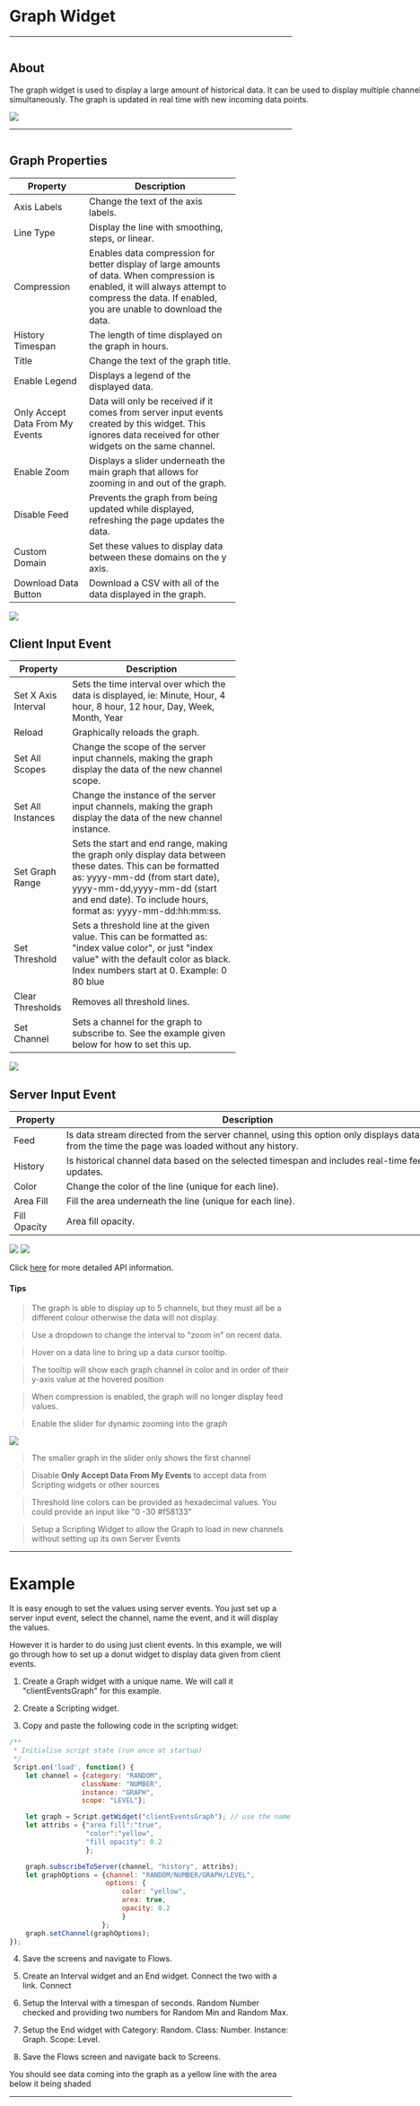 <!-- Graph Help Markdown -->
<link rel="stylesheet" type="text/css" media="all" href="/help/markdown_styles.css"/>
<br>

# Graph Widget

___
<div class="column-container">
<div class="column row-container" style="width:150%">


## About
The graph widget is used to display a large amount of historical data. It can be used to display multiple channels simultaneously.
The graph is updated in real time with new incoming data points.

</div>

<div class="column row-container">
<img src="/images/help/graph/graph_chart.png"/>
</div>
</div>

___

<div class="column-container">
<div class="column row-container" style="width:80%;">

## Graph Properties
| Property | Description |
| -------- | ----------- |
| Axis Labels | Change the text of the axis labels. |
| Line Type | Display the line with smoothing, steps, or linear. |
| Compression | Enables data compression for better display of large amounts of data. When compression is enabled, it will always attempt to compress the data. If enabled, you are unable to download the data. |
| History Timespan | The length of time displayed on the graph in hours. |
| Title | Change the text of the graph title. |
| Enable Legend | Displays a legend of the displayed data. |
| Only Accept Data From My Events | Data will only be received if it comes from server input events created by this widget. This ignores data received for other widgets on the same channel.|
| Enable Zoom | Displays a slider underneath the main graph that allows for zooming in and out of the graph. |
| Disable Feed | Prevents the graph from being updated while displayed, refreshing the page updates the data. |
| Custom Domain | Set these values to display data between these domains on the y axis. |
| Download Data Button | Download a CSV with all of the data displayed in the graph. |

</div>
<div class="column row-container">
<img src="/images/help/graph/Graph_details.png"/> 
</div>
</div>

<div class="column-container">
<div class="column row-container" style="width:80%;">

## Client Input Event
| Property | Description |
| -------- | ----------- |
| Set X Axis Interval | Sets the time interval over which the data is displayed, ie: Minute, Hour, 4 hour, 8 hour, 12 hour, Day, Week, Month, Year |
| Reload | Graphically reloads the graph. |
| Set All Scopes | Change the scope of the server input channels, making the graph display the data of the new channel scope. | 
| Set All Instances | Change the instance of the server input channels, making the graph display the data of the new channel instance. |
| Set Graph Range | Sets the start and end range, making the graph only display data between these dates. This can be formatted as: yyyy-mm-dd (from start date), yyyy-mm-dd,yyyy-mm-dd (start and end date). To include hours, format as: yyyy-mm-dd:hh:mm:ss. |
| Set Threshold | Sets a threshold line at the given value. This can be formatted as: "index value color", or just "index value" with the default color as black. Index numbers start at 0. Example: 0 80 blue |
| Clear Thresholds | Removes all threshold lines. |
| Set Channel | Sets a channel for the graph to subscribe to. See the example given below for how to set this up. |

</div>
<div class="column row-container">
<img src="/images/help/graph/graph_event_set_interval.png"/>
</div>
</div>

<div class="column-container">
<div class="column row-container" style="width:150%;">

## Server Input Event
| Property | Description |
| -------- | ----------- |
| Feed | Is data stream directed from the server channel, using this option only displays data from the time the page was loaded without any history. |
| History | Is historical channel data based on the selected timespan and includes real-time feed updates. |
| Color | Change the color of the line (unique for each line).​ | 
| Area Fill | Fill the area underneath the line  (unique for each line). | 
| Fill Opacity | Area fill opacity. |

</div>
<div class="column row-container">
<img src="/images/help/graph/graph_server_event_history.png"/>
<img src="/images/help/graph/graph_color_fill.png"/>
</div>
</div>
 
 Click [here](http:www.google.com "API Info") for more detailed API information.

#### Tips
> The graph is able to display up to 5 channels, but they must all be a different colour otherwise the data will not display.

> Use a dropdown to change the interval to "zoom in" on recent data.

> Hover on a data line to bring up a data cursor tooltip. 

> The tooltip will show each graph channel in color and in order of their y-axis value at the hovered position

> When compression is enabled, the graph will no longer display feed values.

> Enable the slider for dynamic zooming into the graph
<img src="/images/help/graph/graph_zoomed.png"/>

> The smaller graph in the slider only shows the first channel

> Disable **Only Accept Data From My Events** to accept data from Scripting widgets or other sources

> Threshold line colors can be provided as hexadecimal values. You could provide an input like "0 -30 #f58133"

> Setup a Scripting Widget to allow the Graph to load in new channels without setting up its own Server Events

---

# Example

It is easy enough to set the values using server events. You just set up a server input event, select the channel, name the event, and it will display the values.

However it is harder to do using just client events. In this example, we will go through how to set up a donut widget to display data given from client events.

1. Create a Graph widget with a unique name. We will call it "clientEventsGraph" for this example.

2. Create a Scripting widget.

3. Copy and paste the following code in the scripting widget:

```javascript
/**
 * Initialise script state (run once at startup)
 */
 Script.on('load', function() {
	let channel = {category: "RANDOM",
				  className: "NUMBER",
				  instance: "GRAPH",
				  scope: "LEVEL"};

	let graph = Script.getWidget("clientEventsGraph"); // use the name you called the graph
	let attribs = {"area fill":"true",
				   "color":"yellow",
				   "fill opacity": 0.2
				   };

	graph.subscribeToServer(channel, "history", attribs);
	let graphOptions = {channel: "RANDOM/NUMBER/GRAPH/LEVEL",
						options: {
							color: "yellow",
							area: true,
							opacity: 0.2
							}
					   };
	graph.setChannel(graphOptions);
});
```

4. Save the screens and navigate to Flows.

5. Create an Interval widget and an End widget. Connect the two with a link. Connect

6. Setup the Interval with a timespan of seconds. Random Number checked and providing two numbers for Random Min and Random Max.

7. Setup the End widget with Category: Random. Class: Number. Instance: Graph. Scope: Level.

8. Save the Flows screen and navigate back to Screens.

You should see data coming into the graph as a yellow line with the area below it being shaded

---
